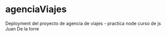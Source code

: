 # agenciaViajes
Deployment del proyecto de agencia de viajes - practica node 
curso de js Juan De la torre 
